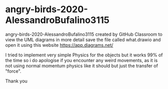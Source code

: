# angry-birds-2020-AlessandroBufalino3115
angry-birds-2020-AlessandroBufalino3115 created by GitHub Classroom
to view the UML diagrams in more detail save the file called what.drawio and open it using this website  https://app.diagrams.net/   

I tried to implement very simple Physics for the objects but it works 99% of the time so i do apologise if you 
encounter any weird movements, as it is not using normal momentum physics like it should but just the transfer of "force". 

Thank you
